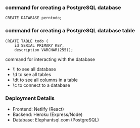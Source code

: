 ### command for creating a PostgreSQL database
```
CREATE DATABASE perntodo;
```
### command for creating a PostgreSQL database table
```
CREATE TABLE todo (
    id SERIAL PRIMARY KEY,
    description VARCHAR(255));
```
command for interacting with the database

- \l to see all database
- \d to see all tables
- \dt to see all columns in a table
- \c to connect to a database

### Deployment Details
- Frontend: Netlify (React)
- Backend: Heroku (Express/Node)
- Database: Elephantsql.com (PostgreSQL)
